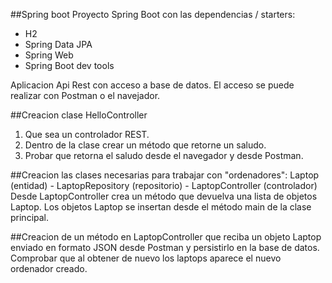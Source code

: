 ##Spring boot
Proyecto Spring Boot con las dependencias / starters:
* H2
* Spring Data JPA
* Spring Web
* Spring Boot dev tools

Aplicacion Api Rest  con acceso a base de datos.
El acceso se puede realizar con Postman o el navejador.


##Creacion clase HelloController
1. Que sea un controlador REST. 
2. Dentro de la clase crear un método que retorne un saludo. 
3. Probar que retorna el saludo desde el navegador y desde Postman.

##Creacion las clases necesarias para trabajar con "ordenadores":
Laptop (entidad) - LaptopRepository (repositorio) - LaptopController (controlador)
Desde LaptopController crea un método que devuelva una lista de objetos Laptop.
Los objetos Laptop se  insertan desde el método main de la clase principal.

##Creacion de un método en LaptopController que reciba un objeto Laptop enviado en formato JSON desde Postman y persistirlo en la base de datos.
Comprobar que al obtener de nuevo los laptops aparece el nuevo ordenador creado.